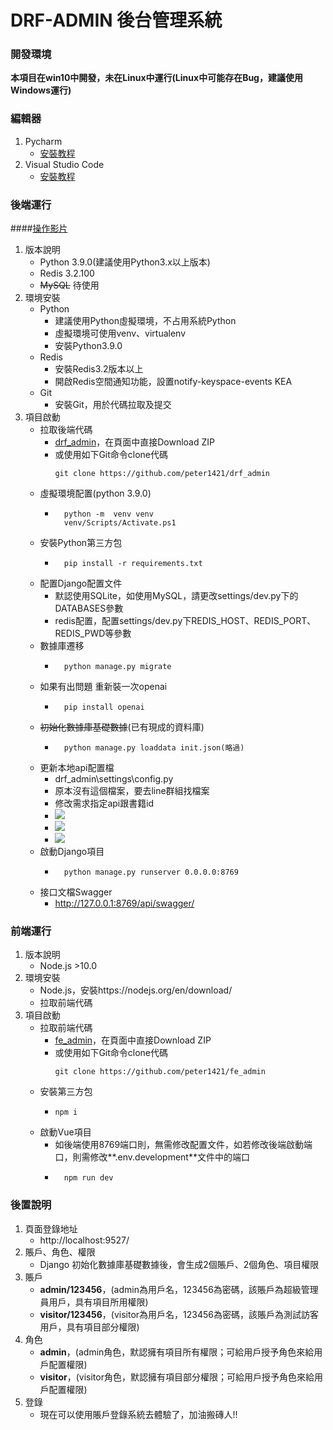# DRF-ADMIN 後台管理系統

### 開發環境
**本項目在win10中開發，未在Linux中運行(Linux中可能存在Bug，建議使用Windows運行)**

### 編輯器
1. Pycharm
    * [安裝教程](https://www.runoob.com/w3cnote/pycharm-windows-install.html)
2. Visual Studio Code
    * [安裝教程](https://blog.csdn.net/qq_34195507/article/details/94558862)

### 後端運行
####[操作影片](https://drive.google.com/file/d/1R7ilOs6_h92KCHC8I-FpJSNTmU9JYaYz/view?usp=drive_link)
1. 版本說明
    * Python 3.9.0(建議使用Python3.x以上版本)
    * Redis 3.2.100
    * ~~MySQL~~ 待使用
2. 環境安裝
    * Python
        * 建議使用Python虛擬環境，不占用系統Python
        * 虛擬環境可使用venv、virtualenv
        * 安裝Python3.9.0
    * Redis
        * 安裝Redis3.2版本以上
        * 開啟Redis空間通知功能，設置notify-keyspace-events KEA
    * Git
        * 安裝Git，用於代碼拉取及提交
3. 項目啟動
    * 拉取後端代碼
        * [drf_admin](https://github.com/peter1421/drf_admin)，在頁面中直接Download ZIP
        * 或使用如下Git命令clone代碼
            ```shell
            git clone https://github.com/peter1421/drf_admin
            ```
    * 虛擬環境配置(python 3.9.0)
        * ```shell
            python -m  venv venv 
            venv/Scripts/Activate.ps1
            ```
    * 安裝Python第三方包
        * ```shell
            pip install -r requirements.txt
            ```
    * 配置Django配置文件
        * 默認使用SQLite，如使用MySQL，請更改settings/dev.py下的DATABASES參數
        * redis配置，配置settings/dev.py下REDIS_HOST、REDIS_PORT、REDIS_PWD等參數
    * 數據庫遷移
        * ```shell
            python manage.py migrate
            ```
    * 如果有出問題 重新裝一次openai
        * ```shell
            pip install openai
            ```
    * ~~初始化數據庫基礎數據~~(已有現成的資料庫)
        * ```shell
            python manage.py loaddata init.json(略過)
            ```
    * 更新本地api配置檔
      * drf_admin\settings\config.py
      * 原本沒有這個檔案，要去line群組找檔案
      * 修改需求指定api跟書籍id
      * ![](https://i.imgur.com/Tfg8GZG.png)
      * ![](https://i.imgur.com/ibQUq5J.png)
      * ![](https://i.imgur.com/Ah6aFe3.png)
    * 啟動Django項目
        * ```shell
            python manage.py runserver 0.0.0.0:8769
            ```
    * 接口文檔Swagger
        * http://127.0.0.1:8769/api/swagger/

### 前端運行
1. 版本說明
    * Node.js >10.0
2. 環境安裝
    * Node.js，安裝https://nodejs.org/en/download/
    * 拉取前端代碼
3. 項目啟動
    * 拉取前端代碼
        * [fe_admin](https://github.com/peter1421/fe_admin)，在頁面中直接Download ZIP
        * 或使用如下Git命令clone代碼
            ```shell
            git clone https://github.com/peter1421/fe_admin
            ```
    * 安裝第三方包
        * ```shell
          npm i  
            ```
    * 啟動Vue項目
        * 如後端使用8769端口則，無需修改配置文件，如若修改後端啟動端口，則需修改**.env.development**文件中的端口
        * ```shell
            npm run dev
            ```

### 後置說明
1. 頁面登錄地址
    * http://localhost:9527/
2. 賬戶、角色、權限
    * Django 初始化數據庫基礎數據後，會生成2個賬戶、2個角色、項目權限
3. 賬戶
    * **admin/123456**，(admin為用戶名，123456為密碼，該賬戶為超級管理員用戶，具有項目所用權限)
    * **visitor/123456**，(visitor為用戶名，123456為密碼，該賬戶為測試訪客用戶，具有項目部分權限)
4. 角色
    * **admin**，(admin角色，默認擁有項目所有權限；可給用戶授予角色來給用戶配置權限)
    * **visitor**，(visitor角色，默認擁有項目部分權限；可給用戶授予角色來給用戶配置權限)
5. 登錄
    * 現在可以使用賬戶登錄系統去體驗了，加油搬磚人!!
